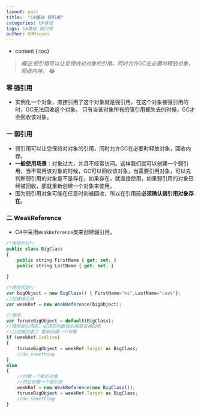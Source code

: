 ```yaml
---
layout: post
title:  "C#基础 弱引用"
categories: C#基础
tags: C#基础 弱引用
author: GHMicoos
---
```



* content
{:toc}

> *概述:弱引用可以让您保持对对象的引用，同时允许GC在必要时释放对象，回收内存。* :joy:



### 零 强引用
* 实例化一个对象，直接引用了这个对象就是强引用。在这个对象被强引用的时，GC无法回收这个对象。
只有当该对象所有的强引用都失去的时候，GC才会回收该对象。

### 一 弱引用
* 弱引用可以让您保持对对象的引用，同时允许GC在必要时释放对象，回收内存。
* **一般使用场景**：对象过大，并且不经常访问。这样我们就可以创建一个弱引用，当不常用该对象的时候，GC可以回收该对象，当需要引用对象，可以先判断弱引用的对象是不是存在，如果存在，就直接使用，如果弱引用的对象已经被回收，那就重新创建一个对象来使用。
* 因为弱引用对象可能在任意时刻被回收，所以在引用前**必须确认弱引用对象存在**。

### 二 WeakReference

* C#中采用`WeakReference`类来创建弱引用。

``` js
/*使用代码*/
public class BigClass
{
    public string FirstName { get; set; }
    public string LastName { get; set; }
    
}

/*使用代码*/
var bigObject = new BigClass() { FirstName="mi",LastName="coos"};
//创建弱引用
var weekRef = new WeakReference(bigObject);

//使用
var foruseBigObject = default(BigClass);
//使用弱引用前，必须先判断弱引用是否被回收
//已经被回收了 重新创建一个对象
if (weekRef.IsAlive)
{
    foruseBigObject = weekRef.Target as BigClass;
    //do something
}
else
{
    //创建一个新的对象
    //然后创建一个弱引用
    weekRef = new WeakReference(new BigClass());
    foruseBigObject = weekRef.Target as BigClass;
    //do something
}


```











